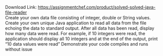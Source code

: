 Download Link: https://assignmentchef.com/product/solved-solved-java-file-reader
<br>
Create your own data file consisting of integer, double or String values. Create your own unique Java application to read all data from the file echoing the data to standard output. After all data has been read, display how many data were read. For example, if 10 integers were read, the application should display all 10 integers and at the end of the output, print “10 data values were read” Demonstrate your code compiles and runs without issue